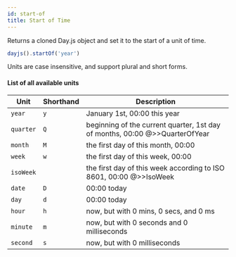 ```yaml
---
id: start-of
title: Start of Time
---
```


Returns a cloned Day.js object and set it to the start of a unit of time.

```js
dayjs().startOf('year')
```

Units are case insensitive, and support plural and short forms.

#### List of all available units

| Unit          | Shorthand | Description                               |
| ------------- | --------- | ----------------------------------------- |
| `year`        | `y`       | January 1st, 00:00 this year           |
| `quarter`     | `Q`       | beginning of the current quarter, 1st day of months, 00:00 @>>QuarterOfYear|
| `month`       | `M`       | the first day of this month, 00:00     |
| `week`        | `w`       | the first day of this week, 00:00      |
| `isoWeek`     || the first day of this week according to ISO 8601, 00:00 @>>IsoWeek|
| `date`        | `D`       | 00:00 today                            |
| `day`         | `d`       | 00:00 today                            |
| `hour`        | `h`       | now, but with 0 mins, 0 secs, and 0 ms    |
| `minute`      | `m`       | now, but with 0 seconds and 0 milliseconds|
| `second`      | `s`       | now, but with 0 milliseconds              |

<!-- | `quarter`     | `Q`       | beginning of the current quarter, 1st day of months, 00:00 | -->

